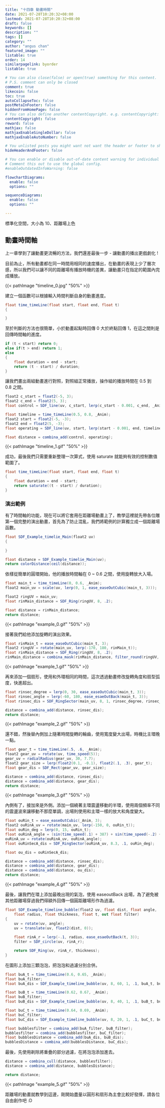 ```yaml
---
title: "十四章 動畫時間"
date: 2021-07-28T10:20:32+08:00
lastmod: 2021-07-28T10:20:32+08:00
draft: false
keywords: []
description: ""
tags: []
category: ""
author: "angus chan"
featured_image: ""
listable: true
order: 14
similarpagelink: byorder
listable: true

# You can also close(false) or open(true) something for this content.
# P.S. comment can only be closed
comment: true
likecoin: false
toc: true
autoCollapseToc: false
postMetaInFooter: false
hiddenFromHomePage: false
# You can also define another contentCopyright. e.g. contentCopyright: "This is another copyright."
contentCopyright: false
reward: false
mathjax: false
mathjaxEnableSingleDollar: false
mathjaxEnableAutoNumber: false

# You unlisted posts you might want not want the header or footer to show
hideHeaderAndFooter: false

# You can enable or disable out-of-date content warning for individual post.
# Comment this out to use the global config.
#enableOutdatedInfoWarning: false

flowchartDiagrams:
  enable: false
  options: ""

sequenceDiagrams: 
  enable: false
  options: ""

---
```


標準化空間，大小為 10、距離場上色

## 動畫時間軸

上一章學到了讓動畫更流暢的方法，我們還差最後一步 - 讓動畫的播出更戲劇化 !

目前為止，所有動畫都在同一時間用相同的速度播出，在動畫的表現上少了層次感，所以我們可以讓不同的距離場有播放時機的差異，讓動畫只在指定的範圍內完成播放。

{{< pathImage "timeline_0.jpg" "50%" >}}

建立一個函數可以根據輸入時間判斷自身的動畫進度。

```csharp
float time_timeLine(float start, float end, float t)
{

}
```

至於判斷的方法也很簡單，小於動畫起點時回傳 0 大於終點回傳 1，在這之間則是回傳時間軸的進度。

```csharp
if (t < start) return 0;
else if(t > end) return 1;
else
{
    float duration = end - start;
    return (t - start) / duration;
}
```

讓我們畫出兩組動畫進行對照，對照組正常播放，操作組的播放時間在 0.5 到 0.8 之間。

```csharp
float2 c_start = float2(-5, 3);
float2 c_end = float2(5, 3);
float control = SDF_line(uv, c_start, lerp(c_start - 0.001, c_end, _Anim), 1);

float timeline = time_timeLine(0.5, 0.8, _Anim);
float2 start = float2(-5, -3);
float2 end = float2(5, -3);
float operating = SDF_line(uv, start, lerp(start - 0.001, end, timeline), 1); 

float distance = combina_add(control, operating);
```

{{< pathImage "timeline_1.gif" "50%" >}}

成功，最後我們只需要重新整理一次算式，使用 saturate 就能夠有效的控制數值範圍了。

```csharp
float time_timeLine(float start, float end, float t)
{
    float duration = end - start;
    return saturate((t - start) / duration);
}
```

### 演出範例

有了時間軸的功能，現在可以將它套用在距離場動畫上了，教學這裡就先帶各位雕第一個完整的演出動畫，首先為了防止混亂，我們將範例的計算獨立成一個距離場函數。

```csharp
float SDF_Example_timelie_Main(float2 uv)
{
    
}
```

```csharp
float distance = SDF_Example_timelie_Main(uv);
return colorDistance(ceil(distance));
```

依樣從簡單的圓環開始，他的播放時間軸在 0 ~ 0.6 之間，使用旋轉放大入場。

```csharp
float main_t = time_timeLine(0, 0.6, _Anim);
float2 main_uv = scale(uv, lerp(0, 1, ease_easeOutCubic(main_t, 3)));

float2 ringUV = main_uv;
float rinMain_distance = SDF_Ring(ringUV, 8, .2);

float distance = rinMain_distance;
return distance;
```

{{< pathImage "example_0.gif" "50%" >}}

接著我們給他添加旋轉的演出效果。

```csharp {hl_lines=[1,2,4]}
float rinMain_t = ease_easeOutCubic(main_t, 3);
float2 ringUV = rotate(main_uv, lerp(-170, 180, rinMain_t));
float rinMain_distance = SDF_Ring(ringUV, 8, .2);
rinMain_distance = combina_mask(rinMain_distance, filter_round(ringUV, rinMain_t));
```

{{< pathImage "example_1.gif" "50%" >}}

再來添加一個扇形，使用和外環相同的時間，這次透過動畫修改旋轉角度和扇型弧度，快進超出。

```csharp
float rinsec_degree = lerp(0, 30, ease_easeOutCubic(main_t, 3));
float rinsec_angle = lerp(-60, 180, ease_esaeOutBack(main_t, 3));
float rinsec_dis = SDF_RingSector(main_uv, 8, 1, rinsec_degree, rinsec_angle);
```

```csharp
distance = combina_add(distance, rinsec_dis);
return distance;
```

{{< pathImage "example_2.gif" "50%" >}}

還不錯，然後替內側加上隨著時間旋轉的輪齒，使用寬度變大出場，時機比主環晚一點。

```csharp
float gear_t = time_timeLine(.5, .6, _Anim);
float2 gear_uv = rotate(uv, time_speed(5));
gear_uv = radialRadius(gear_uv, 30, 7.7);
float2 gear_size = lerp(float2(0.1, -0.1), float2(.1, .3), gear_t);
float gear_dis = SDF_Rect(gear_uv, gear_size);
```

```csharp {hl_lines=[2]}
distance = combina_add(distance, rinsec_dis);
distance = combina_add(distance, gear_dis);
return distance;
```

{{< pathImage "example_3.gif" "50%" >}}

內側有了，接加來是外側。添加一個繞著主環震盪移動的半環，使用兩個頻率不同的震盪波來讓移動不那麼單調，出場則使用和主環一樣的放大和角度變大。

```csharp
float ouRin_t = ease_easeOutCubic(_Anim, 3);
float2 ouRinA_uv = rotate(main_uv, lerp(-150, 0, ouRin_t));
float ouRin_deg = lerp(0, 15, ouRin_t);
float ouRinA_angle = (sin(time_speed(.1) + 387) + sin(time_speed(-.2) + 561) * 1.2);
ouRinA_uv = rotate(ouRinA_uv, ouRinA_angle);
float ouRinSecA_dis = SDF_RingSector(ouRinA_uv, 8.3, .1, ouRin_deg);

float ou_dis = ouRinSecA_dis;
```

```csharp {hl_lines=[3]}
distance = combina_add(distance, rinsec_dis);
distance = combina_add(distance, gear_dis);
distance = combina_add(distance, ou_dis);
return distance;
```

{{< pathImage "example_4.gif" "50%" >}}

最後，讓我們在環上添加最晚出現的氣泡，使用 easeoutBack 出場，為了避免被其他距離場穿過我們得額外回傳一個圓距離場形作為過濾。

```csharp
float SDF_Example_timeline_bubble(float2 uv, float dist, float angle,
    float radius, float thickness, float t, out float filter)
{
    uv = rotate(uv, angle);
    uv = translate(uv, float2(dist, 0));
    
    float rinA_r = lerp(-.1, radius, ease_esaeOutBack(t, 3));
    filter = SDF_circle(uv, rinA_r);

    return SDF_Ring(uv, rinA_r, thickness);
}
```

在圖形上添加三顆泡泡，把泡泡和過濾分別合併。

```csharp
float buA_t = time_timeLine(0.6, 0.65, _Anim);
float buA_filter;
float buA_dis = SDF_Example_timeline_bubble(uv, 8, 60, 1, .1, buA_t, buA_filter);

float buB_t = time_timeLine(0.62, 0.67, _Anim);
float buB_filter;
float buB_dis = SDF_Example_timeline_bubble(uv, 8, 40, 1, .1, buB_t, buB_filter);

float buC_t = time_timeLine(0.64, 0.69, _Anim);
float buC_filter;
float buC_dis = SDF_Example_timeline_bubble(uv, 8, 20, 1, .1, buC_t, buC_filter);

float bubblesfilter = combina_add(buA_filter, buB_filter);
bubblesfilter = combina_add(bubblesfilter, buC_filter);
float bubblesDistance = combina_add(buA_dis, buB_dis);
bubblesDistance = combina_add(bubblesDistance, buC_dis);
```

最後，先使用剃除將重疊的部分過濾，在將泡泡添加進去。

```csharp
distance = combina_cull(distance, bubblesfilter);
distance = combina_add(distance, bubblesDistance);

return distance;
```

{{< pathImage "example_5.gif" "50%" >}}

距離場的動畫就教學到這邊，剛開始盡量以圓形和扇形為主會比較好發揮，請各位自由創作吧 :D
